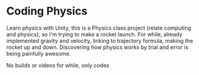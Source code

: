 # Coding Physics

Learn physics with Unity, this is a Physics class project (relate computing and physics), so I'm trying to make a rocket launch.
For while, already implemented gravity and velocity, linking to trajectory formula, making the rocket up and down. 
Discovering how physics works by trial and error is being painfully awesome.

No builds or videos for while, only codes
